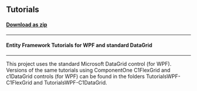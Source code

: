 ## Tutorials
#### [Download as zip](https://downgit.github.io/#/home?url=https://github.com/GrapeCity/ComponentOne-WPF-Samples/tree/master/\NET_4.5.2\C1.WPF.DataSource\VB\TutorialsWPF)
____
#### Entity Framework Tutorials for WPF and standard DataGrid
____
This project uses the standard Microsoft DataGrid control (for WPF).
Versions of the same tutorials using ComponentOne C1FlexGrid and c1DataGrid
controls (for WPF) can be found in the folders
TutorialsWPF-C1FlexGrid and TutorialsWPF-C1DataGrid.
